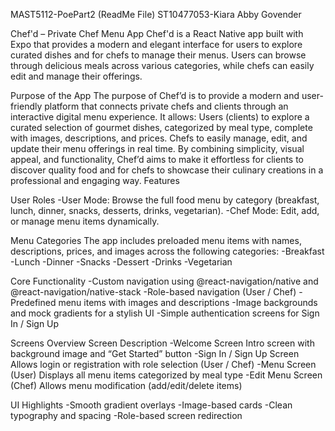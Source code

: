 MAST5112-PoePart2 (ReadMe File)
ST10477053-Kiara Abby Govender

Chef'd – Private Chef Menu App
Chef'd is a React Native app built with Expo that provides a modern and elegant interface for users to explore curated dishes and for chefs to manage their menus.
Users can browse through delicious meals across various categories, while chefs can easily edit and manage their offerings.

Purpose of the App
The purpose of Chef’d is to provide a modern and user-friendly platform that connects private chefs and clients through an interactive digital menu experience.
It allows:
Users (clients) to explore a curated selection of gourmet dishes, categorized by meal type, complete with images, descriptions, and prices.
Chefs to easily manage, edit, and update their menu offerings in real time.
By combining simplicity, visual appeal, and functionality, Chef’d aims to make it effortless for clients to discover quality food and for chefs to showcase their culinary creations in a professional and engaging way.
Features

User Roles
-User Mode: Browse the full food menu by category (breakfast, lunch, dinner, snacks, desserts, drinks, vegetarian).
-Chef Mode: Edit, add, or manage menu items dynamically.

Menu Categories
The app includes preloaded menu items with names, descriptions, prices, and images across the following categories:
-Breakfast
-Lunch
-Dinner
-Snacks
-Dessert
-Drinks
-Vegetarian

Core Functionality
-Custom navigation using @react-navigation/native and @react-navigation/native-stack
-Role-based navigation (User / Chef)
-Predefined menu items with images and descriptions
-Image backgrounds and mock gradients for a stylish UI
-Simple authentication screens for Sign In / Sign Up

Screens Overview
Screen	Description
-Welcome Screen	Intro screen with background image and “Get Started” button
-Sign In / Sign Up Screen	Allows login or registration with role selection (User / Chef)
-Menu Screen (User)	Displays all menu items categorized by meal type
-Edit Menu Screen (Chef)	Allows menu modification (add/edit/delete items)


UI Highlights
-Smooth gradient overlays
-Image-based cards
-Clean typography and spacing
-Role-based screen redirection
